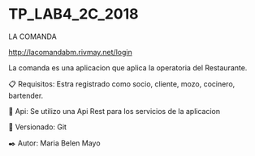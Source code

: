 # TP_LAB4_2C_2018

LA COMANDA

http://lacomandabm.rivmay.net/login

La comanda es una aplicacion que aplica la operatoria del Restaurante.

📋 Requisitos:
Estra registrado como socio, cliente, mozo, cocinero, bartender.

📖 Api:
Se utilizo una Api Rest para los servicios de la aplicacion

📌 Versionado:
Git

✒️ Autor:
Maria Belen Mayo
